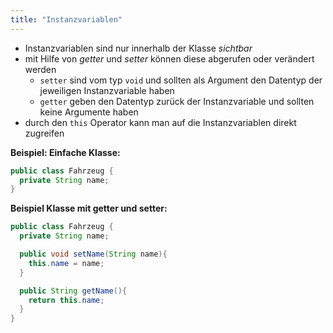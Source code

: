 ```yaml
---
title: "Instanzvariablen"
---
```


* Instanzvariablen sind nur innerhalb der Klasse _sichtbar_
* mit Hilfe von _getter_ und _setter_ können diese abgerufen oder verändert werden
  * `setter` sind vom typ `void` und sollten als Argument den Datentyp der jeweiligen Instanzvariable haben
  * `getter` geben den Datentyp zurück der Instanzvariable und sollten keine Argumente haben
* durch den `this` Operator kann man auf die Instanzvariablen direkt zugreifen

**Beispiel: Einfache Klasse:**
```java
public class Fahrzeug {
  private String name;
}
```

**Beispiel Klasse mit getter und setter:**
```java
public class Fahrzeug {
  private String name;

  public void setName(String name){
    this.name = name;
  }

  public String getName(){
    return this.name;
  }
}
```